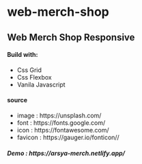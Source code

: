 # web-merch-shop

<h2>Web Merch Shop Responsive</h2>
  <h4>Build with:</h4>
    <ul>
      <li>Css Grid</li>
      <li>Css Flexbox</li>
      <li>Vanila Javascript</li>
    </ul>
 
 <h4>source</h4>
    <ul>
      <li>image : https://unsplash.com/</li>
      <li>font : https://fonts.google.com/</li>
      <li>icon : https://fontawesome.com/</li>
      <li>favicon : https://gauger.io/fonticon//</li>
    </ul> 
 
 <h5>Demo : https://arsya-merch.netlify.app/</h5>
